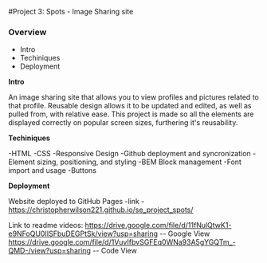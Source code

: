 #Project 3: Spots - Image Sharing site

### Overview

- Intro
- Techiniques
- Deployment

**Intro**

An image sharing site that allows you to view profiles and pictures related to that profile.
Reusable design allows it to be updated and edited, as well as pulled from, with relative ease.
This project is made so all the elements are displayed correctly on popular screen sizes, furthering it's reusability.

**Techiniques**

-HTML
-CSS
-Responsive Design
-Github deployment and syncronization
-Element sizing, positioning, and styling
-BEM Block management
-Font import and usage
-Buttons

**Deployment**

Website deployed to GitHub Pages
-link -
https://christopherwilson221.github.io/se_project_spots/


Link to readme videos: 
https://drive.google.com/file/d/11fNulQtwK1-e9NFoQU0IISFbuDEGPtSk/view?usp=sharing -- Google View
https://drive.google.com/file/d/1VuvIfbvSGFEq0WNa93A5gYGQTm_-QMD-/view?usp=sharing   -- Code View
